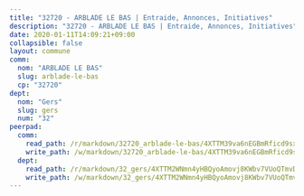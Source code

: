 ```yaml
---
title: "32720 - ARBLADE LE BAS | Entraide, Annonces, Initiatives"
description: "32720 - ARBLADE LE BAS | Entraide, Annonces, Initiatives"
date: 2020-01-11T14:09:21+09:00
collapsible: false
layout: commune
comm:
  nom: "ARBLADE LE BAS"
  slug: arblade-le-bas
  cp: "32720"
dept:
  nom: "Gers"
  slug: gers
  num: "32"
peerpad:
  comm:
    read_path: /r/markdown/32720_arblade-le-bas/4XTTM39va6nEGBmRficd9sxRoPjGQwuPVTUGv5N7VyZRzcgv1
    write_path: /w/markdown/32720_arblade-le-bas/4XTTM39va6nEGBmRficd9sxRoPjGQwuPVTUGv5N7VyZRzcgv1-K3TgUswgCJnhKK9xxE5JvauEokAJPFbZhmSoeQSZtNKmZ5PsQKTXaXU281AcGHobjCTFBtg9NfjMCe8AsJdZsnSCe3Ai3zuomCXdpHJZeZXKf7QigZUm1HcBJkTeComo4s8tvw1P
  dept:
    read_path: /r/markdown/32_gers/4XTTM2WNmn4yHBQyoAmovj8KWbv7VUoQTmvDpdT3o124AgWEe
    write_path: /w/markdown/32_gers/4XTTM2WNmn4yHBQyoAmovj8KWbv7VUoQTmvDpdT3o124AgWEe-K3TgUpYJfQLfW5uoLbdwErZNx29AEkCAso1EvCZzqaD3z7aQWWvGchjPJifpsj2b2MrnxAXUWCQXyv6K9rEMDPiEmuqTRE8ziuYLh1MUbtQUwwoYxV2abqSdJr66fFRHJZtY62y8
---
```


